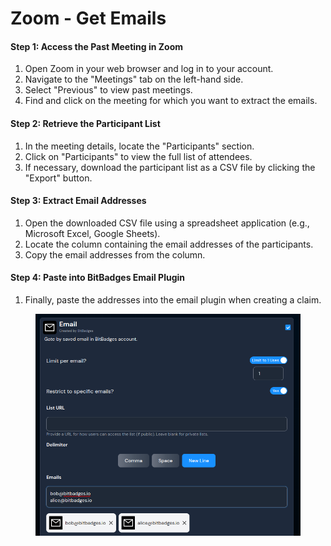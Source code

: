 # Zoom - Get Emails

#### Step 1: Access the Past Meeting in Zoom

1. Open Zoom in your web browser and log in to your account.
2. Navigate to the "Meetings" tab on the left-hand side.
3. Select "Previous" to view past meetings.
4. Find and click on the meeting for which you want to extract the emails.

#### Step 2: Retrieve the Participant List

1. In the meeting details, locate the "Participants" section.
2. Click on "Participants" to view the full list of attendees.
3. If necessary, download the participant list as a CSV file by clicking the "Export" button.

#### Step 3: Extract Email Addresses

1. Open the downloaded CSV file using a spreadsheet application (e.g., Microsoft Excel, Google Sheets).
2. Locate the column containing the email addresses of the participants.
3. Copy the email addresses from the column.

#### Step 4: Paste into BitBadges Email Plugin

1. Finally, paste the addresses into the email plugin when creating a claim.



<figure><img src="../../../.gitbook/assets/image (115).png" alt=""><figcaption></figcaption></figure>
